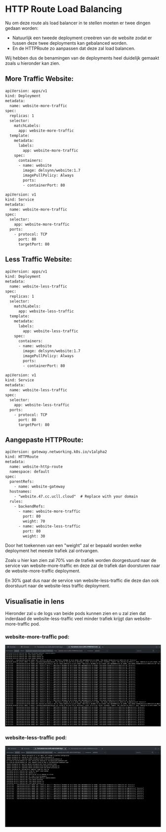 # HTTP Route Load Balancing

Nu om deze route als load balancer in te stellen moeten er twee dingen gedaan worden:
- Natuurlijk een tweede deployment creeëren van de website zodat er tussen deze twee deployments kan gebalanced worden.
- En de HTTPRoute zo aanpassen dat deze zal load balancen.

Wij hebben dus de benamingen van de deployments heel duidelijk gemaakt zoals u hieronder kan zien.

## More Traffic Website:

```
apiVersion: apps/v1
kind: Deployment
metadata:
  name: website-more-traffic
spec:
  replicas: 1
  selector:
    matchLabels:
      app: website-more-traffic
  template:
    metadata:
      labels:
        app: website-more-traffic
    spec:
      containers:
      - name: website
        image: delsynn/website:1.7
        imagePullPolicy: Always
        ports:
        - containerPort: 80
```
```
apiVersion: v1
kind: Service
metadata:
  name: website-more-traffic
spec:
  selector:
    app: website-more-traffic
  ports:
    - protocol: TCP
      port: 80
      targetPort: 80
```
## Less Traffic Website:

```
apiVersion: apps/v1
kind: Deployment
metadata:
  name: website-less-traffic
spec:
  replicas: 1
  selector:
    matchLabels:
      app: website-less-traffic
  template:
    metadata:
      labels:
        app: website-less-traffic
    spec:
      containers:
      - name: website
        image: delsynn/website:1.7
        imagePullPolicy: Always
        ports:
        - containerPort: 80
```
```
apiVersion: v1
kind: Service
metadata:
  name: website-less-traffic
spec:
  selector:
    app: website-less-traffic
  ports:
    - protocol: TCP
      port: 80
      targetPort: 80
```

## Aangepaste HTTPRoute:

```
apiVersion: gateway.networking.k8s.io/v1alpha2
kind: HTTPRoute
metadata:
  name: website-http-route
  namespace: default
spec:
  parentRefs:
    - name: website-gateway
  hostnames:
    - "website.47.cc.ucll.cloud"  # Replace with your domain
  rules:
    - backendRefs:
      - name: website-more-traffic
        port: 80
        weight: 70
      - name: website-less-traffic
        port: 80
        weight: 30
```

Door het toekennen van een "weight" zal er bepaald worden welke deployment het meeste trafiek zal ontvangen. 

Zoals u hier kan zien zal 70% van de trafiek worden doorgestuurd naar de service van website-more-traffic en deze zal de trafiek dan doorsturen naar de website-more-traffic deployment.

En 30% gaat dus naar de service van website-less-traffic die deze dan ook doorstuurt naar de website-less traffic deployment.

## Visualisatie in lens

Hieronder zal u de logs van beide pods kunnen zien en u zal zien dat inderdaad de website-less-traffic veel minder trafiek krijgt dan website-more-traffic pod.

### website-more-traffic pod:
![More Traffic Pod](moretrafficpod.png)
### website-less-traffic pod:
![Less Traffic Pod](lesstrafficpod.png)